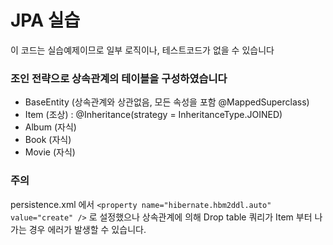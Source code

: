 # JPA 실습

이 코드는 실습예제이므로 일부 로직이나, 테스트코드가 없을 수 있습니다


### 조인 전략으로 상속관계의 테이블을 구성하였습니다
* BaseEntity (상속관계와 상관없음, 모든 속성을 포함 @MappedSuperclass)
* Item (조상) : @Inheritance(strategy = InheritanceType.JOINED)
* Album (자식)
* Book (자식)
* Movie (자식)


### 주의

persistence.xml 에서 `<property name="hibernate.hbm2ddl.auto" value="create" />` 로 설정했으나 상속관계에 의해 Drop table 쿼리가 Item 부터 나가는 경우 에러가 발생할 수 있습니다.



